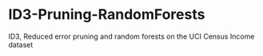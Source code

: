 # ID3-Pruning-RandomForests
 ID3, Reduced error pruning and random forests on the UCI Census Income dataset

